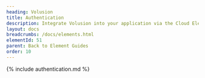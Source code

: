 ```yaml
---
heading: Volusion
title: Authentication
description: Integrate Volusion into your application via the Cloud Elements APIs.
layout: docs
breadcrumbs: /docs/elements.html
elementId: 51
parent: Back to Element Guides
order: 10
---
```


{% include authentication.md %}
